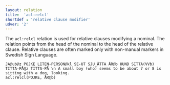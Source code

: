 ```yaml
---
layout: relation
title:  'acl:relcl'
shortdef : 'relative clause modifier'
udver: '2'
---
```


The `acl:relcl` relation is used for relative clauses modifying
a nominal. The relation points from the head of the nominal to the
head of the relative clause. Relative clauses are often marked only with non-manual markers in Swedish Sign Language.

~~~ sdparse
JA@ub@z POJKE LITEN-PERSON@kl SE-UT SJU_ÅTTA ÅR@b HUND SITTA(VVb) TITTA-PÅ@z TITTA-PÅ \n A small boy (who) seems to be about 7 or 8 is sitting with a dog, looking.
acl:relcl(POJKE, ÅR@b)
~~~
<!-- Interlanguage links updated Po 11. listopadu 2024, 20:10:14 CET -->
